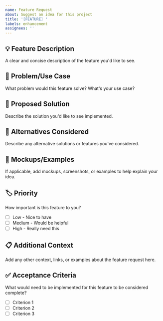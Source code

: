 ```yaml
---
name: Feature Request
about: Suggest an idea for this project
title: '[FEATURE] '
labels: enhancement
assignees: ''
---
```


## 💡 Feature Description
A clear and concise description of the feature you'd like to see.

## 🎯 Problem/Use Case
What problem would this feature solve? What's your use case?

## 💭 Proposed Solution
Describe the solution you'd like to see implemented.

## 🔄 Alternatives Considered
Describe any alternative solutions or features you've considered.

## 📸 Mockups/Examples
If applicable, add mockups, screenshots, or examples to help explain your idea.

## 🏷️ Priority
How important is this feature to you?
- [ ] Low - Nice to have
- [ ] Medium - Would be helpful
- [ ] High - Really need this

## 📋 Additional Context
Add any other context, links, or examples about the feature request here.

## ✅ Acceptance Criteria
What would need to be implemented for this feature to be considered complete?
- [ ] Criterion 1
- [ ] Criterion 2
- [ ] Criterion 3
